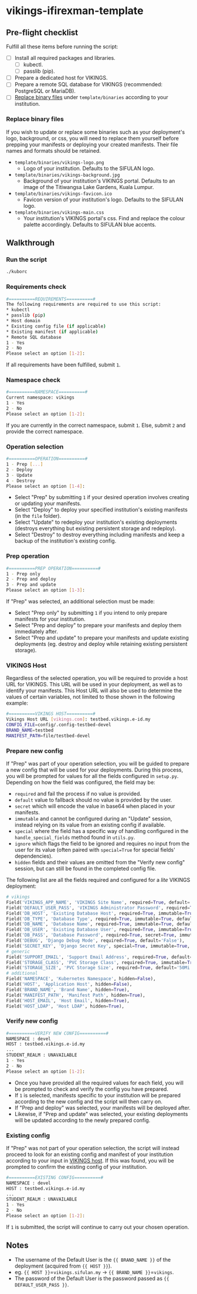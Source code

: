 # vikings-ifirexman-template

## Pre-flight checklist
Fulfill all these items before running the script:
- [ ] Install all required packages and libraries.
  - [ ] kubectl.
  - [ ] passlib (pip).
- [ ] Prepare a dedicated host for VIKINGS.
- [ ] Prepare a remote SQL database for VIKINGS (recommended: PostgreSQL or MariaDB).
- [ ] [Replace binary files](#replace-binary-files) under `template/binaries` according to your institution.

### Replace binary files
If you wish to update or replace some binaries such as your deployment's logo, background, or css, you will need to replace them yourself before prepping your manifests or deploying your created manifests. Their file names and formats should be retained.
- `template/binaries/vikings-logo.png`
  - Logo of your institution. Defaults to the SIFULAN logo.
- `template/binaries/vikings-background.jpg`
  - Background of your institution's VIKINGS portal. Defaults to an image of the Titiwangsa Lake Gardens, Kuala Lumpur.
- `template/binaries/vikings-favicon.ico`
  - Favicon version of your institution's logo. Defaults to the SIFULAN logo.
- `template/binaries/vikings-main.css`
  - Your institution's VIKINGS portal's css. Find and replace the colour palette accordingly. Defaults to SIFULAN blue accents.

## Walkthrough

### Run the script
```sh
./kuborc
```

### Requirements check
```sh
#==========REQUIREMENTS==========#
The following requirements are required to use this script:
* kubectl
* passlib (pip)
* Host domain
* Existing config file (if applicable)
* Existing manifest (if applicable)
* Remote SQL database
1 - Yes
2 - No
Please select an option [1-2]:
```

If all requirements have been fulfilled, submit `1`.

### Namespace check
```sh
#==========NAMESPACE==========#
Current namespace: vikings
1 - Yes
2 - No
Please select an option [1-2]:
```

If you are currently in the correct namespace, submit `1`. Else, submit `2` and provide the correct namespace.

### Operation selection
```sh
#==========OPERATION==========#
1 - Prep [...]
2 - Deploy
3 - Update
4 - Destroy
Please select an option [1-4]:
```

- Select "Prep" by submitting `1` if your desired operation involves creating or updating your manifests.
- Select "Deploy" to deploy your specified institution's existing manifests (in the `file` folder).
- Select "Update" to redeploy your institution's existing deployments (destroys everything but existing persistent storage and redeploy).
- Select "Destroy" to destroy everything including manifests and keep a backup of the institution's existing config.

### Prep operation
```sh
#==========PREP OPERATION==========#
1 - Prep only
2 - Prep and deploy
3 - Prep and update
Please select an option [1-3]:
```

If "Prep" was selected, an additional selection must be made:
- Select "Prep only" by submitting `1` if you intend to only prepare manifests for your institution.
- Select "Prep and deploy" to prepare your manifests and deploy them immediately after.
- Select "Prep and update" to prepare your manifests and update existing deployments (eg. destroy and deploy while retaining existing persistent storage).

### VIKINGS Host
Regardless of the selected operation, you will be required to provide a host URL for VIKINGS. This URL will be used in your deployment, as well as to identify your manifests. This Host URL will also be used to determine the values of certain variables, not limited to those shown in the following example:

```sh
#==========VIKINGS HOST==========#
Vikings Host URL [vikings.com]: testbed.vikings.e-id.my
CONFIG_FILE=config/.config-testbed-devel
BRAND_NAME=testbed
MANIFEST_PATH=file/testbed-devel
```

### Prepare new config
If "Prep" was part of your operation selection, you will be guided to prepare a new config that will be used for your deployments. During this process, you will be prompted for values for all the fields configured in `setup.py`. Depending on how the field was configured, the field may be:
- `required` and fail the process if no value is provided.
- `default` value to fallback should no value is provided by the user.
- `secret` which will encode the value in base64 when placed in your manifests.
- `immutable` and cannot be configured during an "Update" session, instead relying on its value from an existing config if available.
- `special` where the field has a specific way of handling configured in the `handle_special_fields` method found in `utils.py`.
- `ignore` which flags the field to be ignored and requires no input from the user for its value (often paired with `special=True` for special fields' dependencies).
- `hidden` fields and their values are omitted from the "Verify new config" session, but can still be found in the completed config file.

The following list are all the fields required and configured for a *lite* VIKINGS deployment:

```py
# vikings
Field('VIKINGS_APP_NAME', 'VIKINGS Site Name', required=True, default='VIKINGS'),
Field('DEFAULT_USER_PASS', 'VIKINGS Administrator Password', required=True, secret=True, immutable=True),
Field('DB_HOST', 'Existing Database Host', required=True, immutable=True, default='cs-prod-postgres-svc.central-svcs.svc.cluster.local'),
Field('DB_TYPE', 'Database Type', required=True, immutable=True, default='postgresql'),
Field('DB_NAME', 'Database Name', required=True, immutable=True, default='$-vikings-postgres-db'),
Field('DB_USER', 'Existing Database User', required=True, immutable=True, secret=True, default='admin'),
Field('DB_PASS', 'Database Password', required=True, secret=True, immutable=True),
Field('DEBUG', 'Django Debug Mode', required=True, default='False'),
Field('SECRET_KEY', 'Django Secret Key', special=True, immutable=True, secret=True, ignore=True),
# generic
Field('SUPPORT_EMAIL', 'Support Email Address', required=True, default='ifirexman@sifulan.my'),
Field('STORAGE_CLASS', 'PVC Storage Class', required=True, immutable=True, default='freenas-nfs-csi'),
Field('STORAGE_SIZE', 'PVC Storage Size', required=True, default='50Mi'),
# additional
Field('NAMESPACE', 'Kubernetes Namespace', hidden=False),
Field('HOST', 'Application Host', hidden=False),
Field('BRAND_NAME', 'Brand Name', hidden=True),
Field('MANIFEST_PATH', 'Manifest Path', hidden=True),
Field('HOST_EMAIL', 'Host Email', hidden=True),
Field('HOST_LDAP', 'Host LDAP', hidden=True),
```

### Verify new config
```sh
#==========VERIFY NEW CONFIG==========#
NAMESPACE : devel
HOST : testbed.vikings.e-id.my
...
STUDENT_REALM : UNAVAILABLE
1 - Yes
2 - No
Please select an option [1-2]:
```

- Once you have provided all the required values for each field, you will be prompted to check and verify the config you have prepared.
- If `1` is selected, manifests specific to your institution will be prepared according to the new config and the script will then carry on.
- If "Prep and deploy" was selected, your manifests will be deployed after.
- Likewise, if "Prep and update" was selected, your existing deployments will be updated according to the newly prepared config.

### Existing config
If "Prep" was not part of your operation selection, the script will instead proceed to look for an existing config and manifest of your institution according to your input in [VIKINGS host](#vikings-host). If this was found, you will be prompted to confirm the existing config of your institution.

```sh
#==========EXISTING CONFIG==========#
NAMESPACE : devel
HOST : testbed.vikings.e-id.my
...
STUDENT_REALM : UNAVAILABLE
1 - Yes
2 - No
Please select an option [1-2]:
```

If `1` is submitted, the script will continue to carry out your chosen operation.


## Notes
- The username of the Default User is the `{{ BRAND_NAME }}` of the deployment (acquired from `{{ HOST }}`).
- eg. `{{ HOST }}`=`vikings.sifulan.my` -> `{{ BRAND_NAME }}`=`vikings`.
- The password of the Default User is the password passed as `{{ DEFAULT_USER_PASS }}`.
